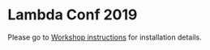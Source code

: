 # Lambda Conf 2019

Please go to [Workshop instructions](./presentation/ws_material.md) for installation details.
